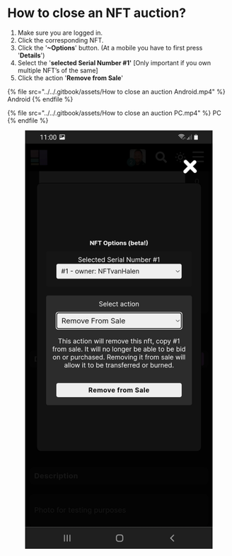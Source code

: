 # How to close an NFT auction?

1. Make sure you are logged in.
2. Click the corresponding NFT.
3. Click the '**\~Options**'  button. (At a mobile you have to first press '**Details**')
4. Select the '**selected Serial Number #1'** \[Only important if you own multiple NFT’s of the same]
5. Click the action '**Remove from Sale**'&#x20;

{% file src="../../.gitbook/assets/How to close an auction Android.mp4" %}
Android
{% endfile %}

{% file src="../../.gitbook/assets/How to close an auction PC.mp4" %}
PC
{% endfile %}

<figure><img src="../../.gitbook/assets/Remove from Sale (3).jpg" alt=""><figcaption></figcaption></figure>
